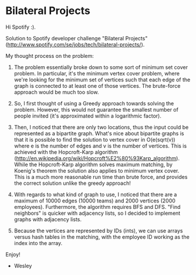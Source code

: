 # Bilateral Projects

Hi Spotify :).

Solution to Spotify developer challenge "Bilateral Projects" (http://www.spotify.com/se/jobs/tech/bilateral-projects/).

My thought process on the problem:
1) The problem essentially broke down to some sort of minimum set cover problem.
In particular, it's the minimum vertex cover problem,
where we're looking for the minimum set of vertices such that each edge of the graph is connected to at least one of those vertices.
The brute-force approach would be much too slow.

2) So, I first thought of using a Greedy approach towards solving the problem.
However, this would not guarantee the smallest number of people invited (it's approximated within a logarithmic factor).

3) Then, I noticed that there are only two locations, thus the input could be represented as a bipartite graph.
What's nice about bipartite graphs is that it is possible to find the solution to vertex cover
in O(e(sqrt(v)) where e is the number of edges and v is the number of vertices.
This is achieved with the Hopcroft-Karp algorithm (http://en.wikipedia.org/wiki/Hopcroft%E2%80%93Karp_algorithm).
While the Hopcroft-Karp algorithm solves maximum matching, by Koenig's theorem the solution also applies to minimum vertex cover.
This is a much more reasonable run time than brute force, and provides the correct solution unlike the greedy approach!

4) With regards to what kind of graph to use, I noticed that there are a
maximum of 10000 edges (10000 teams) and 2000 vertices (2000 employees).
Furthermore, the algorithm requires BFS and DFS.
"Find neighbors" is quicker with adjacency lists, so I decided to implement graphs with adjacency lists.

5) Because the vertices are represented by IDs (ints), we can use arrays versus hash tables in the matching,
with the employee ID working as the index into the array.

Enjoy!

- Wesley